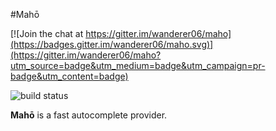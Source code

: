 #Mahō

[![Join the chat at https://gitter.im/wanderer06/maho](https://badges.gitter.im/wanderer06/maho.svg)](https://gitter.im/wanderer06/maho?utm_source=badge&utm_medium=badge&utm_campaign=pr-badge&utm_content=badge)

![build status](https://travis-ci.org/wanderer06/maho.svg?branch=master)

**Mahō** is a fast autocomplete provider.
